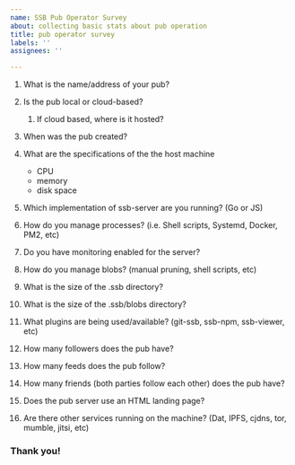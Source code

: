 ```yaml
---
name: SSB Pub Operator Survey
about: collecting basic stats about pub operation
title: pub operator survey
labels: ''
assignees: ''

---
```


1. What is the name/address of your pub?

2. Is the pub local or cloud-based?

   1. If cloud based, where is it hosted?

3. When was the pub created?

4. What are the specifications of the the host machine
   - CPU
   - memory
   - disk space

5. Which implementation of ssb-server are you running? (Go or JS)

6. How do you manage processes? (i.e. Shell scripts, Systemd, Docker, PM2, etc)

7. Do you have monitoring enabled for the server?

8. How do you manage blobs? (manual pruning, shell scripts, etc)

9. What is the size of the .ssb directory?

10. What is the size of the .ssb/blobs directory?

11. What plugins are being used/available? (git-ssb, ssb-npm, ssb-viewer, etc)

12. How many followers does the pub have?

13. How many feeds does the pub follow?

14. How many friends (both parties follow each other) does the pub have?

15. Does the pub server use an HTML landing page?

16. Are there other services running on the machine? (Dat, IPFS, cjdns, tor, mumble, jitsi, etc)

### Thank you!
